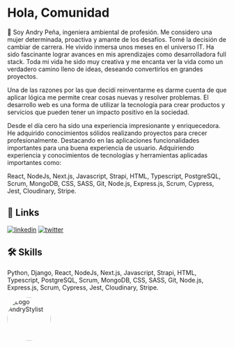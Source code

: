 # Hola, Comunidad 

🚀 Soy Andry Peña, ingeniera ambiental de profesión. Me considero una mujer determinada, proactiva y amante de los desafíos. Tomé la decisión de cambiar de carrera. He vivido inmersa unos meses en el universo IT. Ha sido fascinante lograr avances en mis aprendizajes como desarrolladora full stack. Toda mi vida he sido muy creativa y me encanta ver la vida como un verdadero camino lleno de ideas, deseando convertirlos en grandes proyectos.

Una de las razones por las que decidí reinventarme es darme cuenta de que aplicar lógica me permite crear cosas nuevas y resolver problemas. El desarrollo web es una forma de utilizar la tecnología para crear productos y servicios que pueden tener un impacto positivo en la sociedad.

Desde el día cero ha sido una experiencia impresionante y enriquecedora. He adquirido conocimientos sólidos realizando proyectos para crecer profesionalmente. Destacando en las aplicaciones funcionalidades importantes para una buena experiencia de usuario. Adquiriendo experiencia y conocimientos de tecnologías y herramientas aplicadas importantes como:

React, NodeJs, Next.js, Javascript, Strapi, HTML, Typescript, PostgreSQL, Scrum, MongoDB, CSS, SASS, Git, Node.js, Express.js, Scrum, Cypress, Jest, Cloudinary, Stripe.

 
## 🔗 Links
[![linkedin](https://img.shields.io/badge/linkedin-0A66C2?style=for-the-badge&logo=linkedin&logoColor=white)](https://www.linkedin.com/in/andrystylist)
[![twitter](https://img.shields.io/badge/twitter-1DA1F2?style=for-the-badge&logo=twitter&logoColor=white)](https://twitter.com/andrystylist)


## 🛠 Skills
Python, Django, React, NodeJs, Next.js, Javascript, Strapi, HTML, Typescript, PostgreSQL, Scrum, MongoDB, CSS, SASS, Git, Node.js, Express.js, Scrum, Cypress, Jest, Cloudinary, Stripe.


<img alt="Logo AndryStylist"
     src="https://github.com/andrystylist/andrystylist/Screen_Shot_2023-09-27_at_12.25.03_AM-removebg-preview.png"
     width="100"
     style="border-radius: 50%;"
/>
